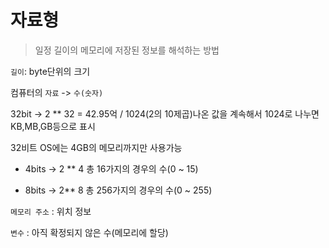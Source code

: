 # 자료형
> 일정 길이의 메모리에 저장된 정보를 해석하는 방법

`길이`: byte단위의 크기

컴퓨터의 `자료` -> `수(숫자)`

32bit -> 2 ** 32 = 42.95억 / 1024(2의 10제곱)나온 값을 계속해서  1024로 나누면 KB,MB,GB등으로 표시 

32비트 OS에는 4GB의 메모리까지만 사용가능

* 4bits -> 2 ** 4 총 16가지의 경우의 수(0 ~ 15)

* 8bits -> 2** 8 총 256가지의 경우의 수(0 ~ 255)

`메모리 주소` : 위치 정보

`변수` : 아직 확정되지 않은 수(메모리에 할당)


	

